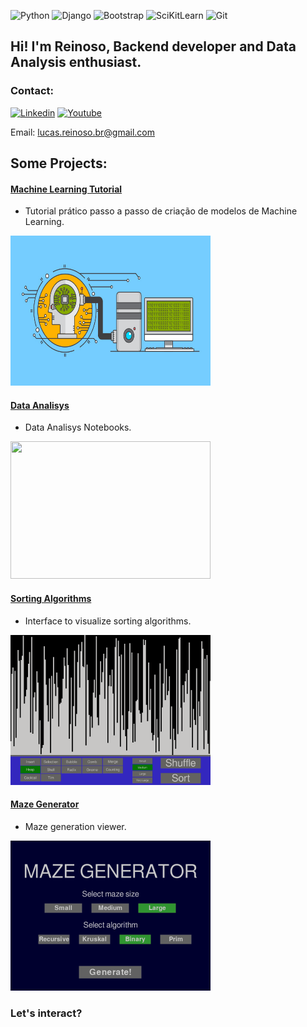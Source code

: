 ![Python](https://img.shields.io/badge/Python-3776AB?style=for-the-badge&logo=python&logoColor=white) ![Django](https://img.shields.io/badge/Django-092E20?style=for-the-badge&logo=django&logoColor=green) ![Bootstrap](https://img.shields.io/badge/Bootstrap-563D7C?style=for-the-badge&logo=bootstrap&logoColor=white) ![SciKitLearn](https://img.shields.io/badge/ScikitLearn-F7931E?style=for-the-badge&logo=scikit-learn&logoColor=white)  ![Git](https://img.shields.io/badge/Git-F05032?style=for-the-badge&logo=git&logoColor=white) 

## Hi! I'm Reinoso, Backend developer and Data Analysis enthusiast.

### Contact:

[![Linkedin](https://img.shields.io/badge/lucasreinoso-0077B5?style=for-the-badge&logo=linkedin&logoColor=white)](https://www.linkedin.com/in/lucas-reinoso-9133b3194/) [![Youtube](https://img.shields.io/badge/Reinoso-FF0000?style=for-the-badge&logo=youtube&logoColor=white)](https://www.youtube.com/channel/UCDzklJo7fDnohdvQJN8rIfQ)

Email: lucas.reinoso.br@gmail.com

## Some Projects:

#### [Machine Learning Tutorial](https://github.com/EuReinoso/MachineLearning-Tutorial)
- Tutorial prático passo a passo de criação de modelos de Machine Learning.
<img src= "https://github.com/EuReinoso/MachineLearning-Tutorial/blob/master/assets/ML.jpg" width = "320" height = "240" />

#### [Data Analisys](https://github.com/EuReinoso/Data-Analisys)
- Data Analisys Notebooks.
<img src= "https://user-images.githubusercontent.com/77119687/122305587-89355480-cedd-11eb-87aa-72df7c485a60.png" width = "320" height = "220" />

#### [Sorting Algorithms](https://github.com/EuReinoso/Sorting-Algorithms)
- Interface to visualize sorting algorithms.
<img src= "https://github.com/EuReinoso/Sorting-Algorithms/blob/master/assets/heap.gif" width = "320" height = "240" />

#### [Maze Generator](https://github.com/EuReinoso/Maze-Generator)
- Maze generation viewer.
<img src= "https://github.com/EuReinoso/Maze-Generator/blob/master/assets/large.gif" width = "320" height = "240" />

### Let's interact?
